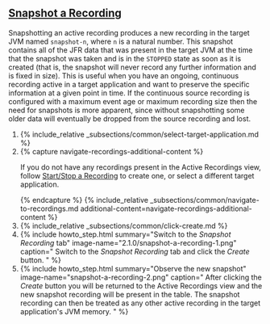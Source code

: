 ## [Snapshot a Recording](#snapshot-a-recording)
Snapshotting an active recording produces a new recording in the target JVM
named `snapshot-n`, where `n` is a natural number. This snapshot contains all of
the JFR data that was present in the target JVM at the time that the snapshot
was taken and is in the `STOPPED` state as soon as it is created (that is, the
snapshot will never record any further information and is fixed in size).
This is useful when you have an ongoing, continuous recording active in a
target application and want to preserve the specific information at a given
point in time. If the continuous source recording is configured with a maximum
event age or maximum recording size then the need for snapshots is more
apparent, since without snapshotting some older data will eventually be dropped
from the source recording and lost.

<ol>
  <li>
    {% include_relative _subsections/common/select-target-application.md %}
  </li>
  <li>
    {% capture navigate-recordings-additional-content %}
      <p>
        If you do not have any recordings present in the Active Recordings
        view, follow
        <a href="{{ page.url }}#startstop-a-recording">Start/Stop a Recording</a>
        to create one, or select a different target application.
      </p>
    {% endcapture %}
    {% include_relative _subsections/common/navigate-to-recordings.md additional-content=navigate-recordings-additional-content %}
  </li>
  <li>
    {% include_relative _subsections/common/click-create.md %}
  </li>
  <li>
    {% include howto_step.html
      summary="Switch to the <i>Snapshot Recording</i> tab"
      image-name="2.1.0/snapshot-a-recording-1.png"
      caption="
        Switch to the <i>Snapshot Recording</i> tab and click the <i>Create</i>
        button.
      "
    %}
  </li>
  <li>
    {% include howto_step.html
      summary="Observe the new snapshot"
      image-name="snapshot-a-recording-2.png"
      caption="
        After clicking the <i>Create</i> button you will be returned to the
        Active Recordings view and the new snapshot recording will be present
        in the table. The snapshot recording can then be treated as any other
        active recording in the target application's JVM memory.
      "
    %}
  </li>
</ol>
